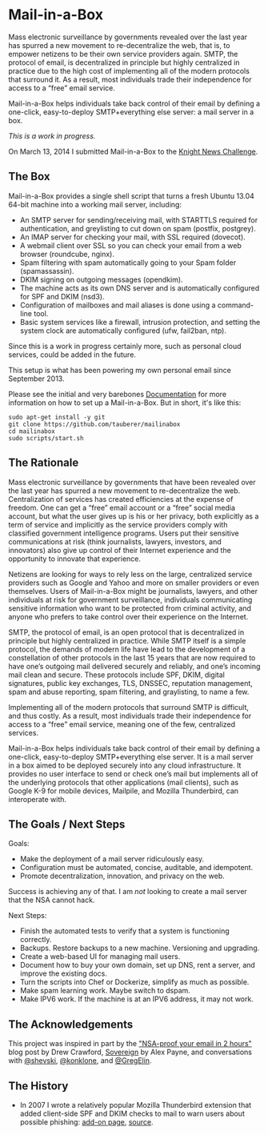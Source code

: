 Mail-in-a-Box
=============

Mass electronic surveillance by governments revealed over the last year has spurred a new movement to re-decentralize the web, that is, to empower netizens to be their own service providers again. SMTP, the protocol of email, is decentralized in principle but highly centralized in practice due to the high cost of implementing all of the modern protocols that surround it. As a result, most individuals trade their independence for access to a “free” email service.

Mail-in-a-Box helps individuals take back control of their email by defining a one-click, easy-to-deploy SMTP+everything else server: a mail server in a box.

*This is a work in progress.*

On March 13, 2014 I submitted Mail-in-a-Box to the [Knight News Challenge](https://www.newschallenge.org/challenge/2014/submissions/mail-in-a-box).

The Box
-------

Mail-in-a-Box provides a single shell script that turns a fresh Ubuntu 13.04 64-bit machine into a working mail server, including:

* An SMTP server for sending/receiving mail, with STARTTLS required for authentication, and greylisting to cut down on spam (postfix, postgrey).
* An IMAP server for checking your mail, with SSL required (dovecot).
* A webmail client over SSL so you can check your email from a web browser (roundcube, nginx).
* Spam filtering with spam automatically going to your Spam folder (spamassassin).
* DKIM signing on outgoing messages (opendkim).
* The machine acts as its own DNS server and is automatically configured for SPF and DKIM (nsd3).
* Configuration of mailboxes and mail aliases is done using a command-line tool.
* Basic system services like a firewall, intrusion protection, and setting the system clock are automatically configured (ufw, fail2ban, ntp).

Since this is a work in progress certainly more, such as personal cloud services, could be added in the future.

This setup is what has been powering my own personal email since September 2013.

Please see the initial and very barebones [Documentation](docs/index.md) for more information on how to set up a Mail-in-a-Box. But in short, it's like this:

	sudo apt-get install -y git
	git clone https://github.com/tauberer/mailinabox
	cd mailinabox
	sudo scripts/start.sh

The Rationale
-------------

Mass electronic surveillance by governments that have been revealed over the last year has spurred a new movement to re-decentralize the web. Centralization of services has created efficiencies at the expense of freedom. One can get a “free” email account or a “free” social media account, but what the user gives up is his or her privacy, both explicitly as a term of service and implicitly as the service providers comply with classified government intelligence programs. Users put their sensitive communications at risk (think journalists, lawyers, investors, and innovators) also give up control of their Internet experience and the opportunity to innovate that experience.

Netizens are looking for ways to rely less on the large, centralized service providers such as Google and Yahoo and more on smaller providers or even themselves. Users of Mail-in-a-Box might be journalists, lawyers, and other individuals at risk for government surveillance, individuals communicating sensitive information who want to be protected from criminal activity, and anyone who prefers to take control over their experience on the Internet.

SMTP, the protocol of email, is an open protocol that is decentralized in principle but highly centralized in practice. While SMTP itself is a simple protocol, the demands of modern life have lead to the development of a constellation of other protocols in the last 15 years that are now required to have one’s outgoing mail delivered securely and reliably, and one’s incoming mail clean and secure. These protocols include SPF, DKIM, digital signatures, public key exchanges, TLS, DNSSEC, reputation management, spam and abuse reporting, spam filtering, and graylisting, to name a few.

Implementing all of the modern protocols that surround SMTP is difficult, and thus costly. As a result, most individuals trade their independence for access to a “free” email service, meaning one of the few, centralized services.

Mail-in-a-Box helps individuals take back control of their email by defining a one-click, easy-to-deploy SMTP+everything else server. It is a mail server in a box aimed to be deployed securely into any cloud infrastructure. It provides no user interface to send or check one’s mail but implements all of the underlying protocols that other applications (mail clients), such as Google K-9 for mobile devices, Mailpile, and Mozilla Thunderbird, can interoperate with.

The Goals / Next Steps
----------------------

Goals:

* Make the deployment of a mail server ridiculously easy.
* Configuration must be automated, concise, auditable, and idempotent.
* Promote decentralization, innovation, and privacy on the web.

Success is achieving any of that. I am *not* looking to create a mail server that the NSA cannot hack.

Next Steps:

* Finish the automated tests to verify that a system is functioning correctly.
* Backups. Restore backups to a new machine. Versioning and upgrading.
* Create a web-based UI for managing mail users.
* Document how to buy your own domain, set up DNS, rent a server, and improve the existing docs.
* Turn the scripts into Chef or Dockerize, simplify as much as possible.
* Make spam learning work. Maybe switch to dspam.
* Make IPV6 work. If the machine is at an IPV6 address, it may not work.

The Acknowledgements
--------------------

This project was inspired in part by the ["NSA-proof your email in 2 hours"](http://sealedabstract.com/code/nsa-proof-your-e-mail-in-2-hours/) blog post by Drew Crawford, [Sovereign](https://github.com/al3x/sovereign) by Alex Payne, and conversations with <a href="http://twitter.com/shevski" target="_blank">@shevski</a>, <a href="https://github.com/konklone" target="_blank">@konklone</a>, and <a href="https://github.com/gregelin" target="_blank">@GregElin</a>.

The History
-----------

* In 2007 I wrote a relatively popular Mozilla Thunderbird extension that added client-side SPF and DKIM checks to mail to warn users about possible phishing: [add-on page](https://addons.mozilla.org/en-us/thunderbird/addon/sender-verification-anti-phish/), [source](https://github.com/JoshData/thunderbird-spf).